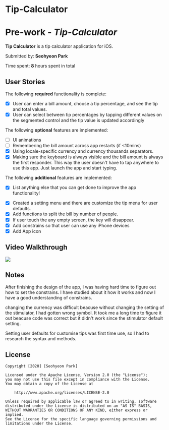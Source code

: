 # Tip-Calculator

# Pre-work - *Tip-Calculator*

**Tip Calculator** is a tip calculator application for iOS.

Submitted by: **Seohyeon Park**

Time spent: **8** hours spent in total

## User Stories

The following **required** functionality is complete:

* [x] User can enter a bill amount, choose a tip percentage, and see the tip and total values.
* [x] User can select between tip percentages by tapping different values on the segmented control and the tip value is updated accordingly

The following **optional** features are implemented:

* [ ] UI animations
* [ ] Remembering the bill amount across app restarts (if <10mins)
* [x] Using locale-specific currency and currency thousands separators.
* [x] Making sure the keyboard is always visible and the bill amount is always the first responder. This way the user doesn't have to tap anywhere to use this app. Just launch the app and start typing.

The following **additional** features are implemented:

- [x] List anything else that you can get done to improve the app functionality!

* [x] Created a setting menu and there are customize the tip menu for user defaults.
* [x] Add functions to split the bill by number of people.
* [x] If user touch the any empty screen, the key will disappear.
* [x] Add constrains so that user can use any iPhone devices
* [x] Add App icon

## Video Walkthrough

![](http://g.recordit.co/mTWCzhjA6p.gif)

## Notes

After finishing the design of the app, I was having hard time to figure out how to set the constrains. 
I have studied about it how it works and now I have a good understanding of constrains. 

changing the currency was difficult beacuse without changing the setting of the stimulator, I had gotten wrong symbol.
It took me a long time to figure it out beacuse code was correct but it didn't work since the stimulator default setting.

Setting user defaults for customise tips was first time use, so I had to research the syntax and methods.


## License

    Copyright [2020] [Seohyeon Park]

    Licensed under the Apache License, Version 2.0 (the "License");
    you may not use this file except in compliance with the License.
    You may obtain a copy of the License at

        http://www.apache.org/licenses/LICENSE-2.0

    Unless required by applicable law or agreed to in writing, software
    distributed under the License is distributed on an "AS IS" BASIS,
    WITHOUT WARRANTIES OR CONDITIONS OF ANY KIND, either express or implied.
    See the License for the specific language governing permissions and
    limitations under the License.
